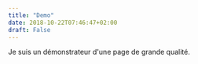 ```yaml
---
title: "Demo"
date: 2018-10-22T07:46:47+02:00
draft: False
---
```


Je suis un démonstrateur d'une page de grande qualité.
